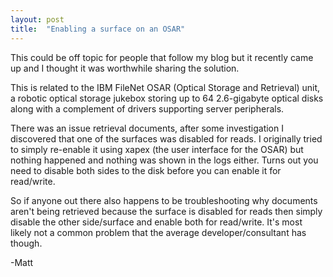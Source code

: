 ```yaml
---
layout: post
title:  "Enabling a surface on an OSAR"
---
```


This could be off topic for people that follow my blog but it recently came up and I thought it was worthwhile sharing the solution.

This is related to the IBM FileNet OSAR (Optical Storage and Retrieval) unit, a robotic optical storage jukebox storing up to 64 2.6-gigabyte optical disks along with a complement of drivers supporting server peripherals.

There was an issue retrieval documents, after some investigation I discovered that one of the surfaces was disabled for reads. I originally tried to simply re-enable it using xapex (the user interface for the OSAR) but nothing happened and nothing was shown in the logs either. Turns out you need to disable both sides to the disk before you can enable it for read/write.

So if anyone out there also happens to be troubleshooting why documents aren't being retrieved because the surface is disabled for reads then simply disable the other side/surface and enable both for read/write. It's most likely not a common problem that the average developer/consultant has though.

-Matt
